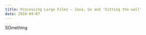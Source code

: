 ```yaml
---
title: Processing Large Files – Java, Go and 'hitting the wall'
date: 2010-04-07
---
```



SOmething